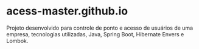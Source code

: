 # acess-master.github.io
Projeto desenvolvido para controle de ponto e acesso de usuários de uma empresa, tecnologias utilizadas, Java, Spring Boot, Hibernate Envers e Lombok.
